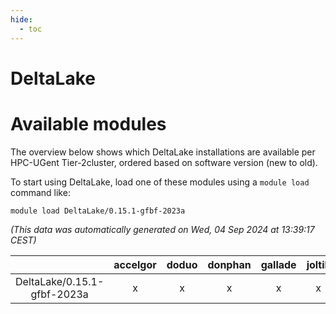 ```yaml
---
hide:
  - toc
---
```


DeltaLake
=========

# Available modules


The overview below shows which DeltaLake installations are available per HPC-UGent Tier-2cluster, ordered based on software version (new to old).

To start using DeltaLake, load one of these modules using a `module load` command like:

```shell
module load DeltaLake/0.15.1-gfbf-2023a
```

*(This data was automatically generated on Wed, 04 Sep 2024 at 13:39:17 CEST)*  

| |accelgor|doduo|donphan|gallade|joltik|shinx|skitty|
| :---: | :---: | :---: | :---: | :---: | :---: | :---: | :---: |
|DeltaLake/0.15.1-gfbf-2023a|x|x|x|x|x|x|x|
